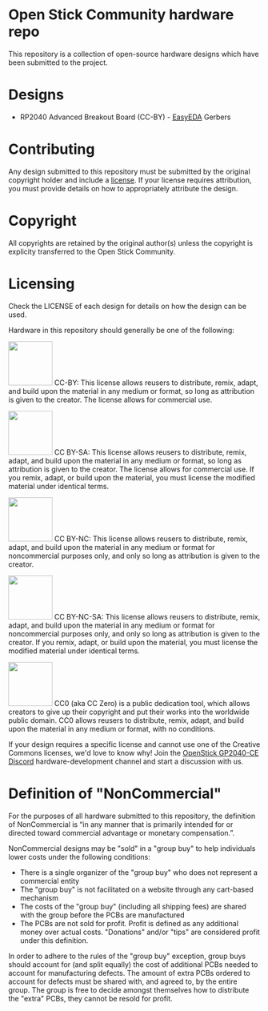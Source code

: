 # Open Stick Community hardware repo

This repository is a collection of open-source hardware designs which have been submitted to the project.

# Designs

- RP2040 Advanced Breakout Board (CC-BY) - [EasyEDA](https://oshwlab.com/open-stick-community/rp2040-advanced-breakout-board) Gerbers

# Contributing

Any design submitted to this repository must be submitted by the original copyright holder and include a [license](#licensing). If your license requires attribution, you must provide details on how to appropriately attribute the design.

# Copyright

All copyrights are retained by the original author(s) unless the copyright is explicity transferred to the Open Stick Community.

# Licensing

Check the LICENSE of each design for details on how the design can be used.

Hardware in this repository should generally be one of the following:

<img src="https://mirrors.creativecommons.org/presskit/buttons/88x31/png/by.png" width="88"> CC-BY: This license allows reusers to distribute, remix, adapt, and build upon the material in any medium or format, so long as attribution is given to the creator. The license allows for commercial use.

<img src="https://mirrors.creativecommons.org/presskit/buttons/88x31/png/by-sa.png" width="88"> CC BY-SA: This license allows reusers to distribute, remix, adapt, and build upon the material in any medium or format, so long as attribution is given to the creator. The license allows for commercial use. If you remix, adapt, or build upon the material, you must license the modified material under identical terms.

<img src="https://mirrors.creativecommons.org/presskit/buttons/88x31/png/by-nc.png" width="88"> CC BY-NC: This license allows reusers to distribute, remix, adapt, and build upon the material in any medium or format for noncommercial purposes only, and only so long as attribution is given to the creator.

<img src="https://mirrors.creativecommons.org/presskit/buttons/88x31/png/by-nc-sa.png" width="88"> CC BY-NC-SA: This license allows reusers to distribute, remix, adapt, and build upon the material in any medium or format for noncommercial purposes only, and only so long as attribution is given to the creator. If you remix, adapt, or build upon the material, you must license the modified material under identical terms.

<img src="https://mirrors.creativecommons.org/presskit/buttons/88x31/png/cc-zero.png" width="88"> CC0 (aka CC Zero) is a public dedication tool, which allows creators to give up their copyright and put their works into the worldwide public domain. CC0 allows reusers to distribute, remix, adapt, and build upon the material in any medium or format, with no conditions.

If your design requires a specific license and cannot use one of the Creative Commons licenses, we'd love to know why! Join the [OpenStick GP2040-CE Discord](https://discord.gg/k2pxhke7q8) hardware-development channel and start a discussion with us.

# Definition of "NonCommercial"

For the purposes of all hardware submitted to this repository, the definition of NonCommercial is “in any manner that is primarily intended for or directed toward commercial advantage or monetary compensation.”. 

NonCommercial designs may be "sold" in a "group buy" to help individuals lower costs under the following conditions:
- There is a single organizer of the "group buy" who does not represent a commercial entity
- The "group buy" is not facilitated on a website through any cart-based mechanism
- The costs of the "group buy" (including all shipping fees) are shared with the group before the PCBs are manufactured
- The PCBs are not sold for profit. Profit is defined as any additional money over actual costs. "Donations" and/or "tips" are considered profit under this definition.

In order to adhere to the rules of the "group buy" exception, group buys should account for (and split equally) the cost of additional PCBs needed to account for manufacturing defects. The amount of extra PCBs ordered to account for defects must be shared with, and agreed to, by the entire group. The group is free to decide amongst themselves how to distribute the "extra" PCBs, they cannot be resold for profit.

